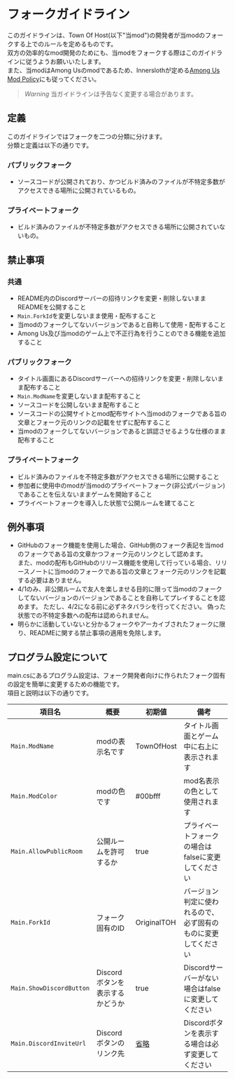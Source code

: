 # フォークガイドライン
このガイドラインは、Town Of Host(以下"当mod")の開発者が当modのフォークする上でのルールを定めるものです。  
双方の効率的なmod開発のためにも、当modをフォークする際はこのガイドラインに従うようお願いいたします。  
また、当modはAmong Usのmodであるため、Innerslothが定める[Among Us Mod Policy](https://www.innersloth.com/among-us-mod-policy/)にも従ってください。  

> *Warning*
> 当ガイドラインは予告なく変更する場合があります。

## 定義
このガイドラインではフォークを二つの分類に分けます。  
分類と定義は以下の通りです。
### パブリックフォーク
- ソースコードが公開されており、かつビルド済みのファイルが不特定多数がアクセスできる場所に公開されているもの。
### プライベートフォーク
- ビルド済みのファイルが不特定多数がアクセスできる場所に公開されていないもの。

## 禁止事項
### 共通
- README内のDiscordサーバーの招待リンクを変更・削除しないままREADMEを公開すること
- `Main.ForkId`を変更しないまま使用・配布すること
- 当modのフォークしてないバージョンであると自称して使用・配布すること
- Among Us及び当modのゲーム上で不正行為を行うことのできる機能を追加すること
### パブリックフォーク
- タイトル画面にあるDiscordサーバーへの招待リンクを変更・削除しないまま配布すること
- `Main.ModName`を変更しないまま配布すること
- ソースコードを公開しないまま配布すること
- ソースコードの公開サイトとmod配布サイトへ当modのフォークである旨の文章とフォーク元のリンクの記載をせずに配布すること
- 当modのフォークしてないバージョンであると誤認させるような仕様のまま配布すること
### プライベートフォーク
- ビルド済みのファイルを不特定多数がアクセスできる場所に公開すること
- 参加者に使用中のmodが当modのプライベートフォーク(非公式バージョン)であることを伝えないままゲームを開始すること
- プライベートフォークを導入した状態で公開ルームを建てること

## 例外事項
- GitHubのフォーク機能を使用した場合、GitHub側のフォーク表記を当modのフォークである旨の文章かつフォーク元のリンクとして認めます。  
また、modの配布もGitHubのリリース機能を使用して行っている場合、リリースノートに当modのフォークである旨の文章とフォーク元のリンクを記載する必要はありません。
- 4/1のみ、非公開ルームで友人を楽しませる目的に限って当modのフォークしてないバージョンのバージョンであることを自称してプレイすることを認めます。
ただし、4/2になる前に必ずネタバラシを行ってください。
偽った状態での不特定多数への配布は認められません。
- 明らかに活動していないと分かるフォークやアーカイブされたフォークに限り、READMEに関する禁止事項の適用を免除します。

## プログラム設定について
main.csにあるプログラム設定は、フォーク開発者向けに作られたフォーク固有の設定を簡単に変更するための機能です。  
項目と説明は以下の通りです。
<!-- VSCode視点で崩れてますが、備考が長いせいです -->
| 項目名                   | 概要                            | 初期値                                | 備考                                                           |
| ------------------------ | ------------------------------- | ------------------------------------- | -------------------------------------------------------------- |
| `Main.ModName`           | modの表示名です                 | TownOfHost                            | タイトル画面とゲーム中に右上に表示されます                     |
| `Main.ModColor`          | modの色です                     | #00bfff                               | mod名表示の色として使用されます                                |
| `Main.AllowPublicRoom`   | 公開ルームを許可するか          | true                                  | プライベートフォークの場合はfalseに変更してください            |
| `Main.ForkId`            | フォーク固有のID                | OriginalTOH                           | バージョン判定に使われるので、必ず固有のものに変更してください |
| `Main.ShowDiscordButton` | Discordボタンを表示するかどうか | true                                  | Discordサーバーがない場合はfalseに変更してください             |
| `Main.DiscordInviteUrl`  | Discordボタンのリンク先         | [省略](https://discord.gg/W5ug6hXB9V) | Discordボタンを表示する場合は必ず変更してください              |
